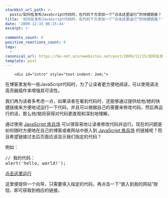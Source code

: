 ```yaml
---
stackbit_url_path: >-
  posts/如何在发布JavaScript代码时，在代码下方添加一个“点击这里运行”的快捷链接？
title: '如何在发布JavaScript代码时，在代码下方添加一个“点击这里运行”的快捷链接？'
date: '2009-12-15 06:15:44'
excerpt: >-
  
comments_count: 0
positive_reactions_count: 0
tags: 
  - 
canonical_url: https://be-net.azurewebsites.net/post/2009/12/15/如何在发布JavaScript代码时，在代码下方添加一个“点击这里运行”的快捷链接？
template: post
---
```


        <div id="intro" style="text-indent: 2em;">
<p>在博客里发布一些JavaScript代码时，为了让读者更方便地阅读，可以使用语法高亮器插件来增强其可读性。</p>
<p>我们再为读者多考虑一点，如果读者在看到代码时，还能够通过提供给他/她的快捷链接来方便地试运行一下代码，并且可以根据自己的需要来修改代码，然后再运行的话，那么他/她将获得对代码更直观和深刻地理解。</p>
<p>通过使用 <a href="http://www.myfootprints.cn/javascript/default.asp" target="_blank" title="涂鸦JavaScript练兵场">JavaScript 练兵场</a> 可以很容易地让读者修改代码并运行。现在的问题是如何随时方便地在自己的博客或者网站中嵌入到 <a href="http://www.myfootprints.cn/javascript/default.asp" target="_blank" title="涂鸦JavaScript练兵场">JavaScript 练兵场</a> 的链接呢？而且希望链接过去后页面应该显示我们指定的代码？</p>
<p>例如：</p>
<pre class="brush: javascript" style="text-indent: 0">// 我的代码：
alert('hello, world!');
</pre>
<p><a href="http://www.myfootprints.cn/javascript/default.asp?s=%2F%2F%20%E6%88%91%E7%9A%84%E4%BB%A3%E7%A0%81%EF%BC%9A%0Aalert('hello%2C%20world!')%3B" target="_blank" title="点击这里运行">点击这里运行</a></p>
<p>这里便提供一个向导，只需要填入指定的代码，再点击一下“嵌入到我的网站”按钮，即可获取到相应的链接。</p>
<div style="text-indent: 2em;" id="javascriptPractisePlace"> 
    <script type="text/javascript" src="../../jsLib/formUtil.js"></script> 
    <script type="text/javascript" src="../../jsLib/mfMessage.js"></script> 
    <script type="text/javascript" src="../../JavaScript/js/doodleJS.js"></script> 
    <script type="text/javascript" src="../../plugins/editarea/edit_area/edit_area_full.js"></script> 
    <script type="text/javascript"> 
    <!--
        EventUtil.addEventHandler(window, 'load', function() {
            FormUtil.focusOnFirst(); // initialisation
            editAreaLoader.init({
                id: "idCode"	// id of the textarea to transform		
			    , start_highlight: true	// if start with highlight
			    , allow_resize: "both"
			    , allow_toggle: true
			    , word_wrap: true
			    , language: "zh"
			    , syntax: "js"
            });
 
            editAreaLoader.init({
                id: "idEmbededCode"	// id of the textarea to transform		
			    , start_highlight: true	// if start with highlight
			    , allow_resize: "both"
			    , allow_toggle: true
			    , word_wrap: true
			    , language: "zh"
			    , syntax: "js"
            });
            }
        );
 
        function catchKeyUp() {
            var oEvent = EventUtil.formatEvent(window.event);
            if ((oEvent.keyCode == 13) && (oEvent.ctrlKey)) {
                executeCommand();
            }
        }
 
        function getEmbededLink() {
            return getEmbededLinkFrom(document.getElementById('idEmbededCode'));
        }
 
        function getEmbededLinkFrom(o) {
            var sCode = readCommandFrom(o);
            var oEmbededLink = document.getElementById('idEmbededLink');
            var sEmbededLink = 'http://www.myfootprints.cn/javascript/default.asp';
            var sReturnLink = sEmbededLink;
            if (sCode.length > 0) {
                sReturnLink += '?s=' + encodeURIComponent(sCode);
                sEmbededLink = '<a href="' + sReturnLink + '" target="_blank" title="点击这里运行">点击这里运行</a>';
            }
            oEmbededLink.value = sEmbededLink;
            preview(sReturnLink);
            return sReturnLink;
        }
 
        function copyEmbededLink() {
            var oLink = document.getElementById('idEmbededLink');
            var sLink = oLink.value;
            if (sLink.length > 0) {
                oLink.select();
                window.document.execCommand('Copy');
                oInfo.showMessage('嵌入链接代码已经复制成功。您可以粘贴在您的网站上了。', true);
            }
        }
 
        // 一键获取嵌入代码
        function fastGetEmbededLink() {
            var o = document.getElementById('idCode');
            var s = getEmbededLinkFrom(o);
            copyEmbededLink();
            // 焦点回到代码输入框
            try {
                o.focus();
            } catch (oError) {
            try {
                eAL.toggle('idCode');
                eAL.toggle('idCode');
            } catch (oError) {
            }
            }
            return s;
        }
 
        // 预览效果
        function preview(s) {
            oLink = document.getElementById('embededLinkPreview');
            oLink2 = document.getElementById('embededLinkPreview2');
            oLink.setAttribute('href', s);
            oLink2.setAttribute('href', s);
        }
    //-->
    </script> 
<div> 
                        <div class="tip"> 
                            <ol> 
                                <li>输入JavaScript语句；</li> 
                                <li>运行！(在手机上也可以使用哦！)</li> 
                            </ol> 
                        </div> 
 
                        <textarea name="code" class="js" id="idCode" rows="13" cols="60" style="width: 100%; overflow: auto;">// 这里填写你的代码，例如：
alert('hello, world!');</textarea> 
                        
                        <script type="text/javascript"> 
                        <!--
                            FormUtil.focusOnFirst();
                        //-->
                        </script> 
                        <p><input type="button" onclick="executeCommand()" value="运行 (R)" accesskey="r"> <input type="button" onclick="fastGetEmbededLink();" value="嵌入到我的网站 (B)" accesskey="B"></p> 
<div>信息窗</div> 
                        <textarea name="monitorWindow" class="" id="idMonitorWindow" rows="4" cols="80" readonly="readonly" style="width: 100%; overflow: auto;"></textarea> 
</div> 
 
                    <div id="embedIt"> 
                        <hr> 
                        <h2>在你的网站中嵌入JavaScript练兵场</h2> 
                        <p style="text-indent: 2em;">通过以下向导（或者直接通过上面的“嵌入到我的网站”按钮一键搞定），可以在方便地在你的网站中嵌入一个“<a id="embededLinkPreview2" href="http://www.myfootprints.cn/JavaScript/Default.asp" target="_blank" title="点击这里运行">点击这里运行</a>”的链接，通过点击此链接，即可方便地到本页面来执行你的代码。</p> 
                        <p><strong>嵌入步骤</strong></p> 
                        <ol> 
                            <li> 
                                <p>在下面填写你的JavaScript代码：</p> 
                                <textarea name="embededCode" class="js" id="idEmbededCode" rows="13" cols="60" style="width: 100%; overflow: auto;"></textarea> 
                            </li> 
                            <li> 
                                <p>获取嵌入代码：<input type="button" value="获取嵌入代码(G)" accesskey="G" onclick="getEmbededLink()"></p> 
                                <textarea name="embededLink" id="idEmbededLink" rows="4" cols="60" onfocus="copyEmbededLink();" style="width: 100%; overflow: auto;"></textarea> 
                            </li> 
                            <li> 
                                <p>复制嵌入代码：<input type="button" value="复制嵌入代码(C)" accesskey="C" onclick="copyEmbededLink()"> 完成！</p> 
                            </li> 
                        </ol> 
                        <p><strong>效果预览</strong></p> 
                        <p style="text-indent: 2em;"><a id="embededLinkPreview" href="http:/www.myfootprints.cn/JavaScript/Default.asp" target="_blank" title="点击这里运行">点击这里运行</a></p> 
                    </div> 
</div> 
</div>
      